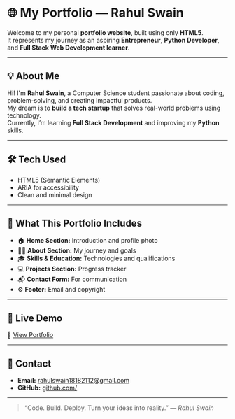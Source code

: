 # 🌐 My Portfolio — Rahul Swain

Welcome to my personal **portfolio website**, built using only **HTML5**.  
It represents my journey as an aspiring **Entrepreneur**, **Python Developer**, and **Full Stack Web Development learner**.

---

## 💡 About Me

Hi! I'm **Rahul Swain**, a Computer Science student passionate about coding, problem-solving, and creating impactful products.  
My dream is to **build a tech startup** that solves real-world problems using technology.  
Currently, I’m learning **Full Stack Development** and improving my **Python** skills.

---

## 🛠️ Tech Used

- HTML5 (Semantic Elements)
- ARIA for accessibility
- Clean and minimal design

---

## 🧠 What This Portfolio Includes

- 🏠 **Home Section:** Introduction and profile photo  
- 🙋‍♂️ **About Section:** My journey and goals  
- 🎓 **Skills & Education:** Technologies and qualifications  
- 💻 **Projects Section:** Progress tracker  
- 📬 **Contact Form:** For communication  
- ⚙️ **Footer:** Email and copyright  

---

## 🚀 Live Demo

🔗 [View Portfolio](https://my-portfolio-html-woad.vercel.app/)


---

## 📧 Contact

- **Email:** [rahulswain18182112@gmail.com](mailto:rahulswain18182112@gmail.com)
- **GitHub:** [github.com/<your-username>](https://github.com/rahulswain58708)

---

> “Code. Build. Deploy. Turn your ideas into reality.” — *Rahul Swain*
